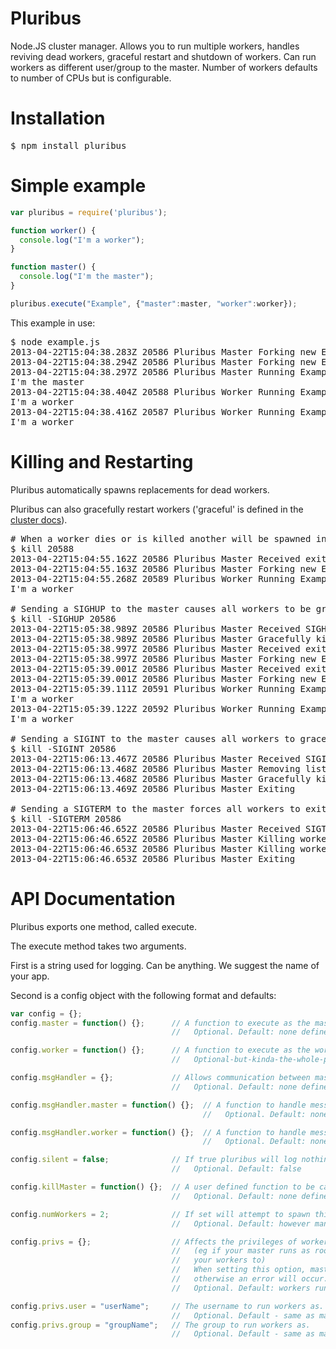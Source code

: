 Pluribus
========

Node.JS cluster manager. Allows you to run multiple workers, handles reviving dead workers, graceful restart and shutdown of workers. Can run workers as different user/group to the master. Number of workers defaults to number of CPUs but is configurable.

Installation
============

<pre>$ npm install pluribus</pre>

Simple example
==============

```javascript
var pluribus = require('pluribus');

function worker() {
  console.log("I'm a worker");
}

function master() {
  console.log("I'm the master");
}

pluribus.execute("Example", {"master":master, "worker":worker});
```

This example in use:

<pre>$ node example.js
2013-04-22T15:04:38.283Z 20586 Pluribus Master Forking new Example worker
2013-04-22T15:04:38.294Z 20586 Pluribus Master Forking new Example worker
2013-04-22T15:04:38.297Z 20586 Pluribus Master Running Example master method
I'm the master
2013-04-22T15:04:38.404Z 20588 Pluribus Worker Running Example worker method
I'm a worker
2013-04-22T15:04:38.416Z 20587 Pluribus Worker Running Example worker method
I'm a worker</pre>

Killing and Restarting
======================

Pluribus automatically spawns replacements for dead workers.

Pluribus can also gracefully restart workers ('graceful' is defined in the [cluster docs](http://nodejs.org/api/cluster.html#cluster_worker_disconnect)).

<pre># When a worker dies or is killed another will be spawned in its place
$ kill 20588
2013-04-22T15:04:55.162Z 20586 Pluribus Master Received exit event for Example worker 20588
2013-04-22T15:04:55.163Z 20586 Pluribus Master Forking new Example worker
2013-04-22T15:04:55.268Z 20589 Pluribus Worker Running Example worker method
I'm a worker

# Sending a SIGHUP to the master causes all workers to be gracefully restarted, eg to reload config
$ kill -SIGHUP 20586
2013-04-22T15:05:38.989Z 20586 Pluribus Master Received SIGHUP
2013-04-22T15:05:38.989Z 20586 Pluribus Master Gracefully killing workers (cluster disconnect)
2013-04-22T15:05:38.997Z 20586 Pluribus Master Received exit for Example worker 20589
2013-04-22T15:05:38.997Z 20586 Pluribus Master Forking new Example worker
2013-04-22T15:05:39.001Z 20586 Pluribus Master Received exit for Example worker 20587
2013-04-22T15:05:39.001Z 20586 Pluribus Master Forking new Example worker
2013-04-22T15:05:39.111Z 20591 Pluribus Worker Running Example worker method
I'm a worker
2013-04-22T15:05:39.122Z 20592 Pluribus Worker Running Example worker method
I'm a worker

# Sending a SIGINT to the master causes all workers to gracefully die, followed by the master
$ kill -SIGINT 20586
2013-04-22T15:06:13.467Z 20586 Pluribus Master Received SIGINT
2013-04-22T15:06:13.468Z 20586 Pluribus Master Removing listeners for exit
2013-04-22T15:06:13.468Z 20586 Pluribus Master Gracefully killing workers (cluster disconnect)
2013-04-22T15:06:13.469Z 20586 Pluribus Master Exiting

# Sending a SIGTERM to the master forces all workers to exit immediately, followed by the master
$ kill -SIGTERM 20586
2013-04-22T15:06:46.652Z 20586 Pluribus Master Received SIGTERM
2013-04-22T15:06:46.652Z 20586 Pluribus Master Killing worker 20595
2013-04-22T15:06:46.653Z 20586 Pluribus Master Killing worker 20596
2013-04-22T15:06:46.653Z 20586 Pluribus Master Exiting</pre>

API Documentation
=================

Pluribus exports one method, called execute.

The execute method takes two arguments.

First is a string used for logging. Can be anything. We suggest the name of your app.

Second is a config object with the following format and defaults:

```javascript
var config = {};
config.master = function() {};      // A function to execute as the master.
                                    //   Optional. Default: none defined

config.worker = function() {};      // A function to execute as the workers.
                                    //   Optional-but-kinda-the-whole-point. Default: none defined

config.msgHandler = {};             // Allows communication between master and workers
                                    //   Optional. Default: none defined

config.msgHandler.master = function() {};  // A function to handle messages from workers.
                                           //   Optional. Default: none defined

config.msgHandler.worker = function() {};  // A function to handle messages from master.
                                           //   Optional. Default: none defined

config.silent = false;              // If true pluribus will log nothing.
                                    //   Optional. Default: false

config.killMaster = function() {};  // A user defined function to be called prior to master exit.
                                    //   Optional. Default: none defined

config.numWorkers = 2;              // If set will attempt to spawn this number of workers.
                                    //   Optional. Default: however many cpus there are

config.privs = {};                  // Affects the privileges of workers.
                                    //   (eg if your master runs as root/via sudo but you don't want 
                                    //   your workers to)
                                    //   When setting this option, master must be able to set uid and gid
                                    //   otherwise an error will occur.
                                    //   Optional. Default: workers run with same user and group as master

config.privs.user = "userName";     // The username to run workers as.
                                    //   Optional. Default - same as master
config.privs.group = "groupName";   // The group to run workers as.
                                    //   Optional. Default - same as master
```
